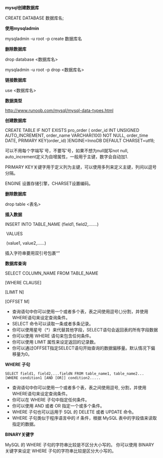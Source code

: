 **mysql创建数据库**

CREATE DATABASE 数据库名;

**使用mysqladmin**

mysqladmin -u root -p create 数据库名

**删除数据库**

drop database <数据库名>

mysqladmin -u root -p drop <数据库名>

**链接数据库**

use <数据库名>

**数据类型**

http://www.runoob.com/mysql/mysql-data-types.html

**创建数据库**

CREATE TABLE IF NOT EXISTS pro_order ( 
order_id INT UNSIGNED AUTO_INCREMENT, 
order_name VARCHAR(100) NOT NULL, 
order_time DATE, 
PRIMARY KEY(order_id) 
)ENGINE=InnoDB DEFAULT CHARSET=utf8;

可以不用每个字端写`号，不要写'号，如果不想为null就写not null, auto_increment定义为自增属性，一般用于主键，数字会自动加1.

PRIMARY KEY关键字用于定义列为主键，可以使用多列来定义主键，列间以逗号分隔。

ENGINE 设置存储引擎，CHARSET设置编码。

**删除数据库**

drop table <表名>

**插入数据**

INSERT INTO TABLE_NAME (field1, field2,…….)

​					VALUES

​						(value1, value2,......)

插入字符串要用双引号包裹“”

**数据库查询**

SELECT COLUMN_NAME FROM TABLE_NAME 

[WHERE CLAUSE]

[LIMIT N]

[OFFSET M]

- 查询语句中你可以使用一个或者多个表，表之间使用逗号(,)分割，并使用WHERE语句来设定查询条件。
- SELECT 命令可以读取一条或者多条记录。
- 你可以使用星号（*）来代替其他字段，SELECT语句会返回表的所有字段数据
- 你可以使用 WHERE 语句来包含任何条件。
- 你可以使用 LIMIT 属性来设定返回的记录数。
- 你可以通过OFFSET指定SELECT语句开始查询的数据偏移量。默认情况下偏移量为0。

**WHERE 子句**

```
SELECT field1, field2,...fieldN FROM table_name1, table_name2...
[WHERE condition1 [AND [OR]] condition2.....
```

- 查询语句中你可以使用一个或者多个表，表之间使用逗号, 分割，并使用WHERE语句来设定查询条件。
- 你可以在 WHERE 子句中指定任何条件。
- 你可以使用 AND 或者 OR 指定一个或多个条件。
- WHERE 子句也可以运用于 SQL 的 DELETE 或者 UPDATE 命令。
- WHERE 子句类似于程序语言中的 if 条件，根据 MySQL 表中的字段值来读取指定的数据。

**BINARY关键字**

MySQL 的 WHERE 子句的字符串比较是不区分大小写的。 你可以使用 BINARY 关键字来设定 WHERE 子句的字符串比较是区分大小写的。

